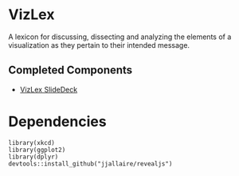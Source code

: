 # VizLex
A lexicon for discussing, dissecting and analyzing the elements of a visualization as they pertain to their intended message.

## Completed Components
* [VizLex SlideDeck](./src/VizLex-Presentation.html)


# Dependencies
```
library(xkcd)
library(ggplot2)
library(dplyr)
devtools::install_github("jjallaire/revealjs")

```